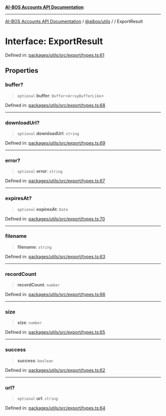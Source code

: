 [**AI-BOS Accounts API Documentation**](../../../README.md)

***

[AI-BOS Accounts API Documentation](../../../README.md) / [@aibos/utils](../README.md) / [](../README.md) / ExportResult

# Interface: ExportResult

Defined in: [packages/utils/src/export/types.ts:61](https://github.com/pohlai88/accounts/blob/48103fb36d28b2b9bfb33472b6de2f719773cde9/packages/utils/src/export/types.ts#L61)

## Properties

### buffer?

> `optional` **buffer**: `Buffer`\<`ArrayBufferLike`\>

Defined in: [packages/utils/src/export/types.ts:68](https://github.com/pohlai88/accounts/blob/48103fb36d28b2b9bfb33472b6de2f719773cde9/packages/utils/src/export/types.ts#L68)

***

### downloadUrl?

> `optional` **downloadUrl**: `string`

Defined in: [packages/utils/src/export/types.ts:69](https://github.com/pohlai88/accounts/blob/48103fb36d28b2b9bfb33472b6de2f719773cde9/packages/utils/src/export/types.ts#L69)

***

### error?

> `optional` **error**: `string`

Defined in: [packages/utils/src/export/types.ts:67](https://github.com/pohlai88/accounts/blob/48103fb36d28b2b9bfb33472b6de2f719773cde9/packages/utils/src/export/types.ts#L67)

***

### expiresAt?

> `optional` **expiresAt**: `Date`

Defined in: [packages/utils/src/export/types.ts:70](https://github.com/pohlai88/accounts/blob/48103fb36d28b2b9bfb33472b6de2f719773cde9/packages/utils/src/export/types.ts#L70)

***

### filename

> **filename**: `string`

Defined in: [packages/utils/src/export/types.ts:63](https://github.com/pohlai88/accounts/blob/48103fb36d28b2b9bfb33472b6de2f719773cde9/packages/utils/src/export/types.ts#L63)

***

### recordCount

> **recordCount**: `number`

Defined in: [packages/utils/src/export/types.ts:66](https://github.com/pohlai88/accounts/blob/48103fb36d28b2b9bfb33472b6de2f719773cde9/packages/utils/src/export/types.ts#L66)

***

### size

> **size**: `number`

Defined in: [packages/utils/src/export/types.ts:65](https://github.com/pohlai88/accounts/blob/48103fb36d28b2b9bfb33472b6de2f719773cde9/packages/utils/src/export/types.ts#L65)

***

### success

> **success**: `boolean`

Defined in: [packages/utils/src/export/types.ts:62](https://github.com/pohlai88/accounts/blob/48103fb36d28b2b9bfb33472b6de2f719773cde9/packages/utils/src/export/types.ts#L62)

***

### url?

> `optional` **url**: `string`

Defined in: [packages/utils/src/export/types.ts:64](https://github.com/pohlai88/accounts/blob/48103fb36d28b2b9bfb33472b6de2f719773cde9/packages/utils/src/export/types.ts#L64)
